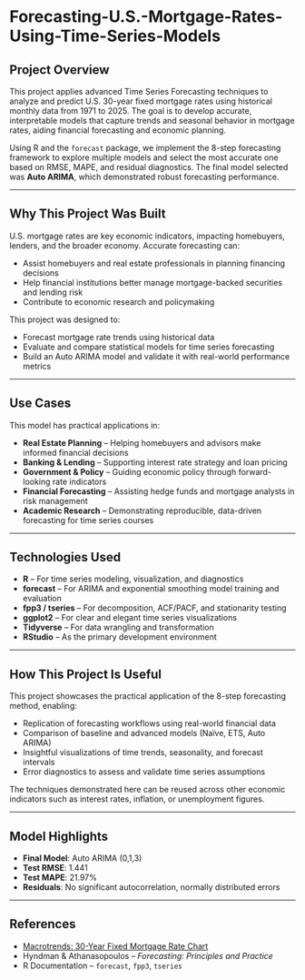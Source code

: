 # Forecasting-U.S.-Mortgage-Rates-Using-Time-Series-Models
##  Project Overview

This project applies advanced Time Series Forecasting techniques to analyze and predict U.S. 30-year fixed mortgage rates using historical monthly data from 1971 to 2025. The goal is to develop accurate, interpretable models that capture trends and seasonal behavior in mortgage rates, aiding financial forecasting and economic planning.

Using R and the `forecast` package, we implement the 8-step forecasting framework to explore multiple models and select the most accurate one based on RMSE, MAPE, and residual diagnostics. The final model selected was **Auto ARIMA**, which demonstrated robust forecasting performance.

---

##  Why This Project Was Built

U.S. mortgage rates are key economic indicators, impacting homebuyers, lenders, and the broader economy. Accurate forecasting can:

- Assist homebuyers and real estate professionals in planning financing decisions
- Help financial institutions better manage mortgage-backed securities and lending risk
- Contribute to economic research and policymaking

This project was designed to:

- Forecast mortgage rate trends using historical data  
- Evaluate and compare statistical models for time series forecasting  
- Build an Auto ARIMA model and validate it with real-world performance metrics  

---

##  Use Cases

This model has practical applications in:

- **Real Estate Planning** – Helping homebuyers and advisors make informed financial decisions  
- **Banking & Lending** – Supporting interest rate strategy and loan pricing  
- **Government & Policy** – Guiding economic policy through forward-looking rate indicators  
- **Financial Forecasting** – Assisting hedge funds and mortgage analysts in risk management  
- **Academic Research** – Demonstrating reproducible, data-driven forecasting for time series courses  

---

##  Technologies Used

- **R** – For time series modeling, visualization, and diagnostics  
- **forecast** – For ARIMA and exponential smoothing model training and evaluation  
- **fpp3 / tseries** – For decomposition, ACF/PACF, and stationarity testing  
- **ggplot2** – For clear and elegant time series visualizations  
- **Tidyverse** – For data wrangling and transformation  
- **RStudio** – As the primary development environment  

---

##   How This Project Is Useful

This project showcases the practical application of the 8-step forecasting method, enabling:

- Replication of forecasting workflows using real-world financial data  
- Comparison of baseline and advanced models (Naïve, ETS, Auto ARIMA)  
- Insightful visualizations of time trends, seasonality, and forecast intervals  
- Error diagnostics to assess and validate time series assumptions  

The techniques demonstrated here can be reused across other economic indicators such as interest rates, inflation, or unemployment figures.

---

##  Model Highlights

- **Final Model**: Auto ARIMA (0,1,3)
- **Test RMSE**: 1.441
- **Test MAPE**: 21.97%
- **Residuals**: No significant autocorrelation, normally distributed errors


---

##  References

- [Macrotrends: 30-Year Fixed Mortgage Rate Chart](https://www.macrotrends.net/2604/30-year-fixed-mortgage-rate-chart)  
- Hyndman & Athanasopoulos – *Forecasting: Principles and Practice*  
- R Documentation – `forecast`, `fpp3`, `tseries`
